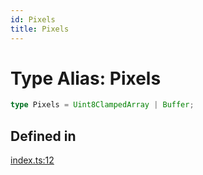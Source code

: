 ```yaml
---
id: Pixels
title: Pixels
---
```


# Type Alias: Pixels

```ts
type Pixels = Uint8ClampedArray | Buffer;
```

## Defined in

[index.ts:12](https://github.com/Vibrant-Colors/node-vibrant/blob/main/packages/vibrant-image/src/index.ts#L12)
